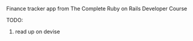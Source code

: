 Finance tracker app from The Complete Ruby on Rails Developer Course


TODO:

1) read up on devise

